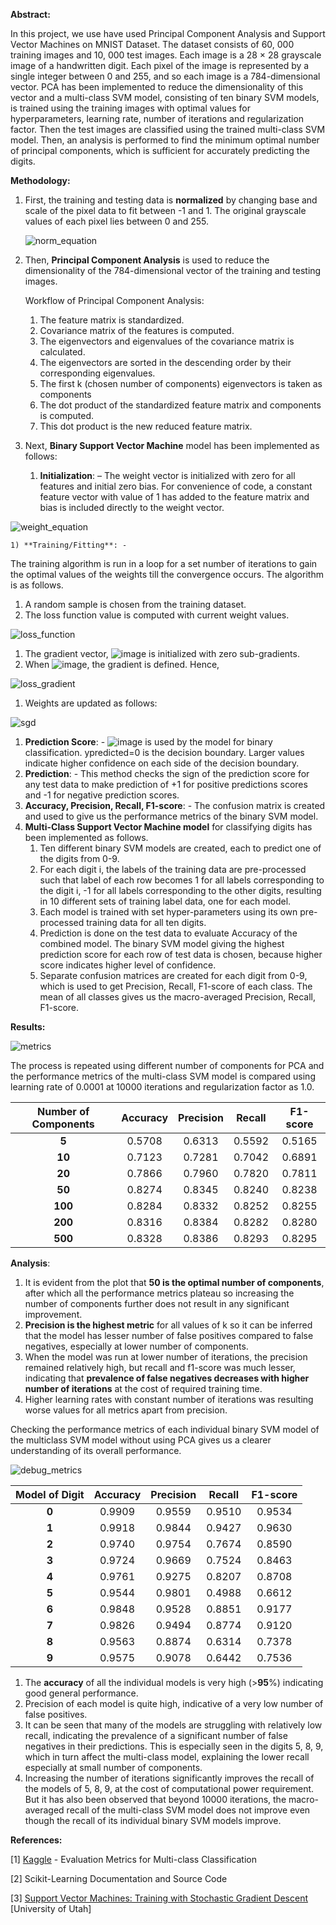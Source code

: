 **Abstract:**

In this project, we use have used Principal Component Analysis and Support Vector Machines on MNIST Dataset. The dataset consists of 60, 000 training images and 10, 000 test images. Each image is a 28 × 28 grayscale image of a handwritten digit. Each pixel of the image is represented by a single integer between 0 and 255, and so each image is a 784-dimensional vector. PCA has been implemented to reduce the dimensionality of this vector and a multi-class SVM model, consisting of ten binary SVM models, is trained using the training images with optimal values for hyperparameters, learning rate, number of iterations and regularization factor. Then the test images are classified using the trained multi-class SVM model. Then, an analysis is performed to find the minimum optimal number of principal components, which is sufficient for accurately predicting the digits.

**Methodology:**

1) First, the training and testing data is **normalized** by changing base and scale of the pixel data to fit between -1 and 1. The original grayscale values of each pixel lies between 0 and 255.
    
    ![norm_equation](https://user-images.githubusercontent.com/62309350/229274383-8902c2be-dbd1-4b22-a09b-cc671215f90c.png)
1) Then, **Principal Component Analysis** is used to reduce the dimensionality of the 784-dimensional vector of the training and testing images.
    
    Workflow of Principal Component Analysis:
    
    1) The feature matrix is standardized.
    1) Covariance matrix of the features is computed.
    1) The eigenvectors and eigenvalues of the covariance matrix is calculated.
    1) The eigenvectors are sorted in the descending order by their corresponding eigenvalues.
    1) The first k (chosen number of components) eigenvectors is taken as components
    1) The dot product of the standardized feature matrix and components is computed.
    1) This dot product is the new reduced feature matrix.

1) Next, **Binary Support Vector Machine** model has been implemented as follows:
    1) **Initialization**: – The weight vector is initialized with zero for all features and initial zero bias. For convenience of code, a constant feature vector with value of 1 has added to the feature matrix and bias is included directly to the weight vector.

![weight_equation](https://user-images.githubusercontent.com/62309350/229274437-e57e588a-71a3-4687-be30-f064b9376b1d.png)

    1) **Training/Fitting**: -

The training algorithm is run in a loop for a set number of iterations to gain the optimal values of the weights till the convergence occurs. The algorithm is as follows.

1. A random sample is chosen from the training dataset.
1. The loss function value is computed with current weight values.

![loss_function](https://user-images.githubusercontent.com/62309350/229274493-b5505fd3-6509-4ba0-ad45-57ce1e81f776.png)

1. The gradient vector, ![image](https://user-images.githubusercontent.com/62309350/229274617-d3e1a329-f383-4129-b879-daf98fa71802.png) is initialized with zero sub-gradients.
1. When ![image](https://user-images.githubusercontent.com/62309350/229274641-09712f53-c52a-4c2a-b4d2-6f22571d6de7.png), the gradient is defined. Hence,

![loss_gradient](https://user-images.githubusercontent.com/62309350/229274523-493fb025-0874-47f9-bf8a-75d846e9be70.png)

1. Weights are updated as follows:

![sgd](https://user-images.githubusercontent.com/62309350/229274672-f670d958-ca04-4573-94f2-075ef7708472.png)

1. **Prediction Score**: - ![image](https://user-images.githubusercontent.com/62309350/229274702-a1f91f05-2f6d-4baf-a822-c4d1576ae8a5.png) is used by the model for binary classification.  ypredicted=0 is the decision boundary. Larger values indicate higher confidence on each side of the decision boundary.
1. **Prediction**: - This method checks the sign of the prediction score for any test data to make prediction of +1 for positive predictions scores and -1 for negative prediction scores.
1. **Accuracy, Precision, Recall, F1-score**: - The confusion matrix is created and used to give us the performance metrics of the binary SVM model.
4. **Multi-Class Support Vector Machine model** for classifying digits has been implemented as follows.
   1. Ten different binary SVM models are created, each to predict one of the digits from 0-9.
   1. For each digit i, the labels of the training data are pre-processed such that label of each row becomes 1 for all labels corresponding to the digit i, -1 for all labels corresponding to the other digits, resulting in 10 different sets of training label data, one for each model.
   1. Each model is trained with set hyper-parameters using its own pre-processed training data for all ten digits.
   1. Prediction is done on the test data to evaluate Accuracy of the combined model. The binary SVM model giving the highest prediction score for each row of test data is chosen, because higher score indicates higher level of confidence.
   1. Separate confusion matrices are created for each digit from 0-9, which is used to get Precision, Recall, F1-score of each class. The mean of all classes gives us the macro-averaged Precision, Recall, F1-score.


**Results:**

![metrics](https://user-images.githubusercontent.com/62309350/229274092-08f393a7-9e52-46dd-b24a-d7867874fe7d.png)

The process is repeated using different number of components for PCA and the performance metrics of the multi-class SVM model is compared using learning rate of 0.0001 at 10000 iterations and regularization factor as 1.0.

|**Number of Components**|**Accuracy**|**Precision**|**Recall**|**F1-score**|
| :-: | :-: | :-: | :-: | :-: |
|**5**|0\.5708|0\.6313|0\.5592|0\.5165|
|**10**|0\.7123|0\.7281|0\.7042|0\.6891|
|**20**|0\.7866|0\.7960|0\.7820|0\.7811|
|**50**|0\.8274|0\.8345|0\.8240|0\.8238|
|**100**|0\.8284|0\.8332|0\.8252|0\.8255|
|**200**|0\.8316|0\.8384|0\.8282|0\.8280|
|**500**|0\.8328|0\.8386|0\.8293|0\.8295|

**Analysis**:

1. It is evident from the plot that **50 is the optimal number of components**, after which all the performance metrics plateau so increasing the number of components further does not result in any significant improvement.
1. **Precision is the highest metric** for all values of k so it can be inferred that the model has lesser number of false positives compared to false negatives, especially at lower number of components.
1. When the model was run at lower number of iterations, the precision remained relatively high, but recall and f1-score was much lesser, indicating that **prevalence of false negatives decreases with higher number of iterations** at the cost of required training time.
1. Higher learning rates with constant number of iterations was resulting worse values for all metrics apart from precision.

Checking the performance metrics of each individual binary SVM model of the multiclass SVM model without using PCA gives us a clearer understanding of its overall performance.

![debug_metrics](https://user-images.githubusercontent.com/62309350/229274137-d945095e-ebd2-48d2-aa32-0f0a65e3c049.png)

|**Model of Digit**|**Accuracy**|**Precision**|**Recall**|**F1-score**|
| :-: | :-: | :-: | :-: | :-: |
|**0**|0\.9909|0\.9559|0\.9510|0\.9534|
|**1**|0\.9918|0\.9844|0\.9427|0\.9630|
|**2**|0\.9740|0\.9754|0\.7674|0\.8590|
|**3**|0\.9724|0\.9669|0\.7524|0\.8463|
|**4**|0\.9761|0\.9275|0\.8207|0\.8708|
|**5**|0\.9544|0\.9801|0\.4988|0\.6612|
|**6**|0\.9848|0\.9528|0\.8851|0\.9177|
|**7**|0\.9826|0\.9494|0\.8774|0\.9120|
|**8**|0\.9563|0\.8874|0\.6314|0\.7378|
|**9**|0\.9575|0\.9078|0\.6442|0\.7536|

1. The **accuracy** of all the individual models is very high (>**95**%) indicating good general performance.
1. Precision of each model is quite high, indicative of a very low number of false positives.
1. It can be seen that many of the models are struggling with relatively low recall, indicating the prevalence of a significant number of false negatives in their predictions. This is especially seen in the digits 5, 8, 9, which in turn affect the multi-class model, explaining the lower recall especially at small number of components.
1. Increasing the number of iterations significantly improves the recall of the models of 5, 8, 9, at the cost of computational power requirement. But it has also been observed that beyond 10000 iterations, the macro-averaged recall of the multi-class SVM model does not improve even though the recall of its individual binary SVM models improve.

**References:**

[1] [Kaggle](https://www.kaggle.com/code/nkitgupta/evaluation-metrics-for-multi-class-classification) - Evaluation Metrics for Multi-class Classification

[2] Scikit-Learning Documentation and Source Code

[3] [Support Vector Machines: Training with Stochastic Gradient Descent](https://users.cs.utah.edu/~zhe/pdf/lec-19-2-svm-sgd-upload.pdf) [University of Utah]
